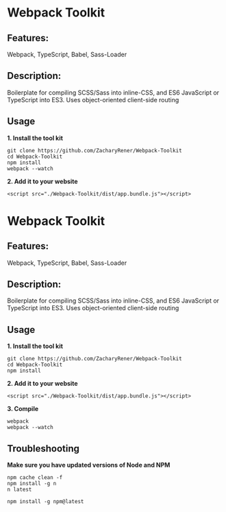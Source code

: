 
# Webpack Toolkit
## Features:
Webpack, TypeScript, Babel, Sass-Loader
## Description:
Boilerplate for compiling SCSS/Sass into inline-CSS, and ES6 JavaScript or TypeScript into ES3. Uses object-oriented client-side routing
## Usage
**1. Install the tool kit**

    git clone https://github.com/ZacharyRener/Webpack-Toolkit
    cd Webpack-Toolkit
    npm install
    webpack --watch
    
**2. Add it to your website**

    <script src="./Webpack-Toolkit/dist/app.bundle.js"></script>
    
# Webpack Toolkit
## Features:
Webpack, TypeScript, Babel, Sass-Loader
## Description:
Boilerplate for compiling SCSS/Sass into inline-CSS, and ES6 JavaScript or TypeScript into ES3. Uses object-oriented client-side routing
## Usage
**1. Install the tool kit**

    git clone https://github.com/ZacharyRener/Webpack-Toolkit
    cd Webpack-Toolkit
    npm install
    
**2. Add it to your website**

    <script src="./Webpack-Toolkit/dist/app.bundle.js"></script>
    
**3. Compile**

    webpack
    webpack --watch
    
## Troubleshooting
**Make sure you have updated versions of Node and NPM**
    
    npm cache clean -f
    npm install -g n
    n latest
    
    npm install -g npm@latest
